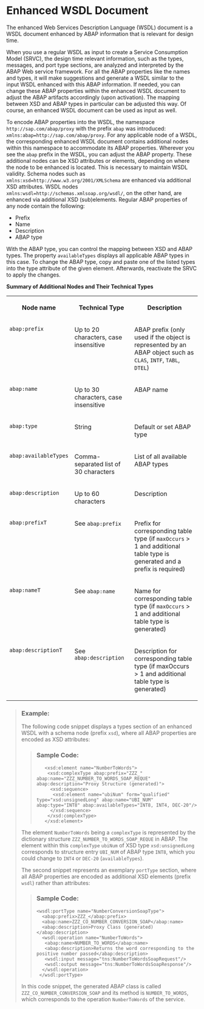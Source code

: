 <!-- loio3a893d98029b429da160ac133a9f7232 -->

# Enhanced WSDL Document

The enhanced Web Services Description Language \(WSDL\) document is a WSDL document enhanced by ABAP information that is relevant for design time.

When you use a regular WSDL as input to create a Service Consumption Model \(SRVC\), the design time relevant information, such as the types, messages, and port type sections, are analyzed and interpreted by the ABAP Web service framework. For all the ABAP properties like the names and types, it will make suggestions and generate a WSDL similar to the input WSDL enhanced with this ABAP information. If needed, you can change these ABAP properties within the enhanced WSDL document to adjust the ABAP artifacts accordingly \(upon activation\). The mapping between XSD and ABAP types in particular can be adjusted this way. Of course, an enhanced WSDL document can be used as input as well.

To encode ABAP properties into the WSDL, the namespace `http://sap.com/abap/proxy` with the prefix `abap` was introduced: `xmlns:abap=http://sap.com/abap/proxy`. For any applicable node of a WSDL, the corresponding enhanced WSDL document contains additional nodes within this namespace to accommodate its ABAP properties. Wherever you see the `abap` prefix in the WSDL, you can adjust the ABAP property. These additional nodes can be XSD attributes or elements, depending on where the node to be enhanced is located. This is necessary to maintain WSDL validity. Schema nodes such as `xmlns:xsd=http://www.w3.org/2001/XMLSchema` are enhanced via additional XSD attributes. WSDL nodes `xmlns:wsdl=http://schemas.xmlsoap.org/wsdl/`, on the other hand, are enhanced via additional XSD \(sub\)elements. Regular ABAP properties of any node contain the following:

-   Prefix
-   Name
-   Description
-   ABAP type

With the ABAP type, you can control the mapping between XSD and ABAP types. The property `availableTypes` displays all applicable ABAP types in this case. To change the ABAP type, copy and paste one of the listed types into the type attribute of the given element. Afterwards, reactivate the SRVC to apply the changes.

**Summary of Additional Nodes and Their Technical Types**


<table>
<tr>
<th valign="top">

Node name



</th>
<th valign="top">

Technical Type



</th>
<th valign="top">

Description



</th>
</tr>
<tr>
<td valign="top">

`abap:prefix`



</td>
<td valign="top">

Up to 20 characters, case insensitive



</td>
<td valign="top">

ABAP prefix \(only used if the object is represented by an ABAP object such as `CLAS`, `INTF`, `TABL`, `DTEL`\)



</td>
</tr>
<tr>
<td valign="top">

`abap:name`



</td>
<td valign="top">

Up to 30 characters, case insensitive



</td>
<td valign="top">

ABAP name



</td>
</tr>
<tr>
<td valign="top">

`abap:type`



</td>
<td valign="top">

String



</td>
<td valign="top">

Default or set ABAP type



</td>
</tr>
<tr>
<td valign="top">

`abap:availableTypes`



</td>
<td valign="top">

Comma-separated list of 30 characters



</td>
<td valign="top">

List of all available ABAP types



</td>
</tr>
<tr>
<td valign="top">

`abap:description`



</td>
<td valign="top">

Up to 60 characters



</td>
<td valign="top">

Description



</td>
</tr>
<tr>
<td valign="top">

`abap:prefixT`



</td>
<td valign="top">

See `abap:prefix`



</td>
<td valign="top">

Prefix for corresponding table type \(if `maxOccurs` \> 1 and additional table type is generated and a prefix is required\)



</td>
</tr>
<tr>
<td valign="top">

`abap:nameT`



</td>
<td valign="top">

See `abap:name`



</td>
<td valign="top">

Name for corresponding table type \(if `maxOccurs` \> 1 and additional table type is generated\)



</td>
</tr>
<tr>
<td valign="top">

`abap:descriptionT`



</td>
<td valign="top">

See `abap:description`



</td>
<td valign="top">

Description for corresponding table type \(if maxOccurs \> 1 and additional table type is generated\)



</td>
</tr>
</table>

> ### Example:  
> The following code snippet displays a types section of an enhanced WSDL with a schema node \(prefix `xsd`\), where all ABAP properties are encoded as XSD attributes:
> 
> > ### Sample Code:  
> > ```
> >    <xsd:element name="NumberToWords">
> >     <xsd:complexType abap:prefix="ZZZ_" abap:name="ZZZ_NUMBER_TO_WORDS_SOAP_REQUE" abap:description="Proxy Structure (generated)">
> >      <xsd:sequence>
> >       <xsd:element name="ubiNum" form="qualified" type="xsd:unsignedLong" abap:name="UBI_NUM" abap:type="INT8" abap:availableTypes="INT8, INT4, DEC-20"/>
> >      </xsd:sequence>
> >     </xsd:complexType>
> >    </xsd:element>
> > 
> > ```
> 
> The element `NumberToWords` being a `complexType` is represented by the dictionary structure `ZZZ_NUMBER_TO_WORDS_SOAP_REQUE` in ABAP. The element within this `complexType` `ubiNum` of XSD type `xsd:unsignedLong` corresponds to structure entry `UBI_NUM` of ABAP type `INT8`, which you could change to `INT4` or `DEC-20` \(`availableTypes`\).
> 
> The second snippet represents an exemplary `portType` section, where all ABAP properties are encoded as additional XSD elements \(prefix `wsdl`\) rather than attributes:
> 
> > ### Sample Code:  
> > ```
> > <wsdl:portType name="NumberConversionSoapType">
> >   <abap:prefix>ZZZ_</abap:prefix>
> >   <abap:name>ZZZ_CO_NUMBER_CONVERSION_SOAP</abap:name>
> >   <abap:description>Proxy Class (generated)</abap:description>
> >   <wsdl:operation name="NumberToWords">
> >    <abap:name>NUMBER_TO_WORDS</abap:name>
> >    <abap:description>Returns the word corresponding to the positive number passed</abap:description>
> >    <wsdl:input message="tns:NumberToWordsSoapRequest"/>
> >    <wsdl:output message="tns:NumberToWordsSoapResponse"/>
> >   </wsdl:operation>
> >  </wsdl:portType>
> > 
> > ```
> 
> In this code snippet, the generated ABAP class is called `ZZZ_CO_NUMBER_CONVERSION_SOAP` and its method is `NUMBER_TO_WORDS`, which corresponds to the operation `NumberToWords` of the service.

